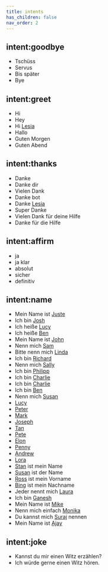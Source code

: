 ```yaml
---
title: intents
has_children: false
nav_order: 2
---
```

<!--- Make sure to update this training data file with more training examples from https://forum.rasa.com/t/rasa-starter-pack/704 --> 

## intent:goodbye <!--- The label of the intent --> 
- Tschüss
- Servus
- Bis später
- Bye

## intent:greet
- Hi
- Hey
- Hi [Lesia](name)
- Hallo
- Guten Morgen
- Guten Abend

## intent:thanks
- Danke
- Danke dir
- Vielen Dank
- Danke bot
- Danke [Lesia](name)
- Super Danke
- Vielen Dank für deine Hilfe
- Danke für die Hilfe

## intent:affirm
- ja
- ja klar
- absolut
- sicher
- definitiv


## intent:name
- Mein Name ist [Juste](name)  <!--- Square brackets contain the value of entity while the text in parentheses is a a label of the entity --> 
- Ich bin [Josh](name)
- Ich heiße [Lucy](name)
- Ich heiße [Ben](name)
- Mein Name ist [John](name)
- Nenn mich [Sam](name)
- Bitte nenn mich [Linda](name)
- Ich bin [Richard](name)
- Nenn mich [Sally](name)
- Ich bin [Philipp](name)
- Ich bin [Charlie](name)
- Ich bin [Charlie](name)
- Ich bin [Ben](name)
- Nenn mich [Susan](name)
- [Lucy](name)
- [Peter](name)
- [Mark](name)
- [Joseph](name)
- [Tan](name)
- [Pete](name)
- [Elon](name)
- [Penny](name)
- [Andrew](name)
- [Lora](name)
- [Stan](name) ist mein Name
- [Susan](name) ist der Name
- [Ross](vorname) ist mein Vorname
- [Bing](nachname) ist mein Nachname
- Jeder nennt mich [Laura](name)
- Ich bin [Ganesh](name)
- Mein Name ist [Mike](name)
- Nenn mich einfach [Monika](name)
- Du kannst mich [Suraj](name) nennen
- Mein Name ist [Ajay](name)

## intent:joke
- Kannst du mir einen Witz erzählen?
- Ich würde gerne einen Witz hören.